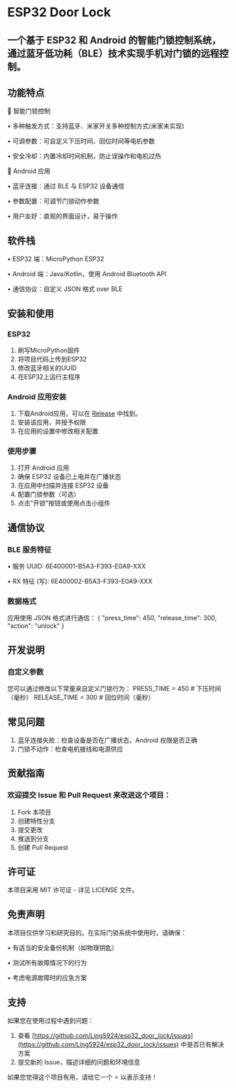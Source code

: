 # ESP32 Door Lock

## 一个基于 ESP32 和 Android 的智能门锁控制系统，通过蓝牙低功耗（BLE）技术实现手机对门锁的远程控制。

## 功能特点

🚪 智能门锁控制

• 多种触发方式：支持蓝牙、米家开关多种控制方式(米家未实现)

• 可调参数：可自定义下压时间、回位时间等电机参数

• 安全冷却：内置冷却时间机制，防止误操作和电机过热

📱 Android 应用

• 蓝牙连接：通过 BLE 与 ESP32 设备通信

• 参数配置：可调节门锁动作参数

• 用户友好：直观的界面设计，易于操作

## 软件栈

• ESP32 端：MicroPython ESP32

• Android 端：Java/Kotlin，使用 Android Bluetooth API

• 通信协议：自定义 JSON 格式 over BLE

## 安装和使用

### ESP32

1. 刷写MicroPython固件
2. 将项目代码上传到ESP32
3. 修改蓝牙相关的UUID
4. 在ESP32上运行主程序

### Android 应用安装
1. 下载Android应用，可以在 [Release](https://github.com/Ling5924/DoorLock/releases) 中找到。
2. 安装该应用，并授予权限
3. 在应用的设置中修改相关配置

### 使用步骤

1. 打开 Android 应用
2. 确保 ESP32 设备已上电并在广播状态
3. 在应用中扫描并连接 ESP32 设备
4. 配置门锁参数（可选）
5. 点击"开锁"按钮或使用点击小组件

## 通信协议

### BLE 服务特征

• 服务 UUID: 6E400001-B5A3-F393-E0A9-XXX

• RX 特征 (写): 6E400002-B5A3-F393-E0A9-XXX

### 数据格式

应用使用 JSON 格式进行通信：
{
  "press_time": 450,
  "release_time": 300,
  "action": "unlock"
}

## 开发说明

### 自定义参数

您可以通过修改以下常量来自定义门锁行为：
PRESS_TIME = 450     # 下压时间（毫秒）
RELEASE_TIME = 300    # 回位时间（毫秒）

## 常见问题

1. 蓝牙连接失败：检查设备是否在广播状态，Android 权限是否正确
2. 门锁不动作：检查电机接线和电源供应

## 贡献指南

### 欢迎提交 Issue 和 Pull Request 来改进这个项目：
1. Fork 本项目
2. 创建特性分支
3. 提交更改
4. 推送到分支
5. 创建 Pull Request

## 许可证

本项目采用 MIT 许可证 - 详见 LICENSE 文件。

## 免责声明

本项目仅供学习和研究目的。在实际门锁系统中使用时，请确保：

• 有适当的安全备份机制（如物理钥匙）

• 测试所有故障情况下的行为

• 考虑电源故障时的应急方案

## 支持

如果您在使用过程中遇到问题：
1. 查看 [https://github.com/Ling5924/esp32_door_lock/issues](https://github.com/Ling5924/esp32_door_lock/issues) 中是否已有解决方案
2. 提交新的 Issue，描述详细的问题和环境信息

如果您觉得这个项目有用，请给它一个 ⭐ 以表示支持！
